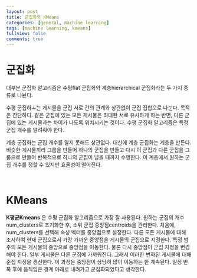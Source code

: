 ```yaml
---
layout: post
title: 군집화와 KMeans
categories: [general, machine learning]
tags: [machine learning, kmeans]
fullview: false
comments: true
---
```



# 군집화

대부분 군집화 알고리즘은 수평flat 군집화와 계층hierarchical 군집화라는 두 가지 종류로 나뉜다.

수평 군집하ㅗ는 게시물을 군집 서로 간의 관계와 상관없이 군집 집합으로 나눈다. 목적은 간단하다. 같은 군집에 있는 모든 게시물은 최대한 서로 유사하게 하는 반면, 다른 군집에 있는 게시물과는 차이가 나도록 위치시키는 것이다. 수평 군집화 알고리즘은 특정 군집 개수를 알려줘야 한다.

계층 군집화는 군집 개수를 알지 못해도 상관없다. 대신에 계층 군집화는 계층을 만든다. 비슷한 게시물끼리 그룹을 만들어 하나의 군집을 만들고 다시 이 군집과 다른 군집을 그룹으로 만들어 반복적으로 하나의 군집이 남을 때까지 수행한다. 이 계층에서 원하는 군집 개수를 정할 수 있지만 효율성이 떨어진다.

<br>

# KMeans

**K평균Kmeans** 은 수평 군집화 알고리즘으로 가장 잘 사용된다. 원하는 군집의 개수 num_clusters로 초기화한 후, 소위 군집 중앙점centroids을 관리한다. 처음에, num_clusters를 선택해 속성 벡터를 중앙점으로 설정한다. 다른 모든 게시물에 대해 조사하여 현재 군집으로서 가장 가까운 중앙점을 게시물의 군집으로 지정한다. 특정 범주의 모든 게시물의 중앙으로 중앙점을 이동한다. 물론 다시 중앙점이 군집 지정을 변경해야 한다. 일부 게시물은 다른 군집에 가까워진다. 그래서 이러한 변화된 게시물에 대해 준집 지정을 갱신한다. 이 과정은 중앙점이 상당히 많이 이동하는 한 계속된다. 일정 반복 후에 움직임은 경계 아래로 내려가고 군집화되었다고 생각한다.
